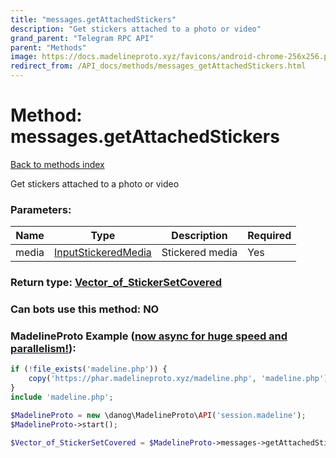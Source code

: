 ```yaml
---
title: "messages.getAttachedStickers"
description: "Get stickers attached to a photo or video"
grand_parent: "Telegram RPC API"
parent: "Methods"
image: https://docs.madelineproto.xyz/favicons/android-chrome-256x256.png
redirect_from: /API_docs/methods/messages_getAttachedStickers.html
---
```

# Method: messages.getAttachedStickers
[Back to methods index](index.html)



Get stickers attached to a photo or video

### Parameters:

| Name     |    Type       | Description | Required |
|----------|---------------|-------------|----------|
|media|[InputStickeredMedia](/API_docs/types/InputStickeredMedia.html) | Stickered media | Yes|


### Return type: [Vector\_of\_StickerSetCovered](/API_docs/types/StickerSetCovered.html)

### Can bots use this method: **NO**


### MadelineProto Example ([now async for huge speed and parallelism!](https://docs.madelineproto.xyz/docs/ASYNC.html)):


```php
if (!file_exists('madeline.php')) {
    copy('https://phar.madelineproto.xyz/madeline.php', 'madeline.php');
}
include 'madeline.php';

$MadelineProto = new \danog\MadelineProto\API('session.madeline');
$MadelineProto->start();

$Vector_of_StickerSetCovered = $MadelineProto->messages->getAttachedStickers(['media' => InputStickeredMedia, ]);
```

